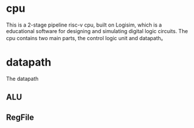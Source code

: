# cpu
This is a 2-stage pipeline risc-v cpu, built on Logisim, which is a educational software for designing and simulating digital logic circuits.
The cpu contains two main parts, the control logic unit and datapath。

# datapath 
The datapath

## ALU 

## RegFile 
